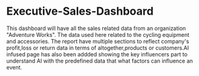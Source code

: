 # Executive-Sales-Dashboard
This dashboard will have all the sales related data from an organization "Adventure Works". The data  used here related to the cycling equipment  and accessories.
The report have multiple sections to reflect company's profit,loss or return data in terms of altogether,products or customers.AI infused page has also been addded showing the key influencers part to understand AI with the predefined data that what factors can influence an event.
